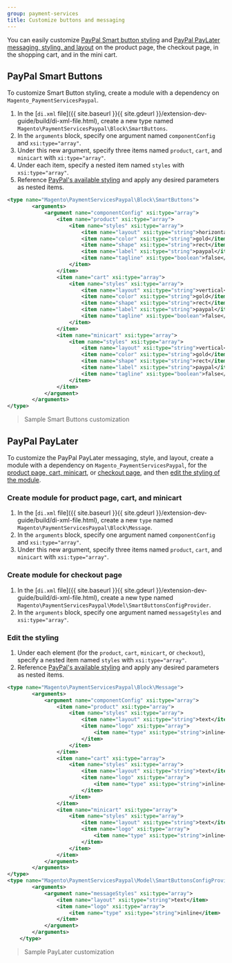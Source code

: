```yaml
---
group: payment-services
title: Customize buttons and messaging
---
```


You can easily customize [PayPal Smart button styling](#paypal-smart-buttons) and [PayPal PayLater messaging, styling, and layout](#paypal-paylater) on the product page, the checkout page, in the shopping cart, and in the mini cart.

## PayPal Smart Buttons

To customize Smart Button styling, create a module with a dependency on `Magento_PaymentServicesPaypal`.

1. In the [`di.xml` file]({{ site.baseurl }}{{ site.gdeurl }}/extension-dev-guide/build/di-xml-file.html), create a new type named `Magento\PaymentServicesPaypal\Block\SmartButtons`.
1. In the `arguments` block, specify one argument named `componentConfig` and `xsi:type="array"`.
1. Under this new argument, specify three items named `product`, `cart`, and `minicart` with `xi:type="array"`.
1. Under each item, specify a nested item named `styles` with `xsi:type="array"`.
1. Reference [PayPal's available styling](https://developer.paypal.com/docs/archive/checkout/how-to/customize-button/) and apply any desired parameters as nested items.

``` xml
<type name="Magento\PaymentServicesPaypal\Block\SmartButtons">
        <arguments>
            <argument name="componentConfig" xsi:type="array">
                <item name="product" xsi:type="array">
                    <item name="styles" xsi:type="array">
                        <item name="layout" xsi:type="string">horizontal</item>
                        <item name="color" xsi:type="string">gold</item>
                        <item name="shape" xsi:type="string">rect</item>
                        <item name="label" xsi:type="string">paypal</item>
                        <item name="tagline" xsi:type="boolean">false</item>
                    </item>
                </item>
                <item name="cart" xsi:type="array">
                    <item name="styles" xsi:type="array">
                        <item name="layout" xsi:type="string">vertical</item>
                        <item name="color" xsi:type="string">gold</item>
                        <item name="shape" xsi:type="string">rect</item>
                        <item name="label" xsi:type="string">paypal</item>
                        <item name="tagline" xsi:type="boolean">false</item>
                    </item>
                </item>
                <item name="minicart" xsi:type="array">
                    <item name="styles" xsi:type="array">
                        <item name="layout" xsi:type="string">vertical</item>
                        <item name="color" xsi:type="string">gold</item>
                        <item name="shape" xsi:type="string">rect</item>
                        <item name="label" xsi:type="string">paypal</item>
                        <item name="tagline" xsi:type="boolean">false</item>
                    </item>
                </item>
            </argument>
        </arguments>
</type>
```
> Sample Smart Buttons customization

## PayPal PayLater

To customize the PayPal PayLater messaging, style, and layout, create a module with a dependency on `Magento_PaymentServicesPaypal`, for the [product page, cart, minicart](#create-module-for-product-page-cart-and-minicart), or [checkout page](#create-module-for-checkout-page), and then [edit the styling of the module](#edit-the-styling).

### Create module for product page, cart, and minicart

1. In the [`di.xml` file]({{ site.baseurl }}{{ site.gdeurl }}/extension-dev-guide/build/di-xml-file.html), create a new `type` named `Magento\PaymentServicesPaypal\Block\Message`.
1. In the `arguments` block, specify one argument named `componentConfig` and `xsi:type="array"`.
1. Under this new argument, specify three items named `product`, `cart`, and `minicart` with `xsi:type="array"`.

### Create module for checkout page

1. In the [`di.xml` file]({{ site.baseurl }}{{ site.gdeurl }}/extension-dev-guide/build/di-xml-file.html), create a new type named `Magento\PaymentServicesPaypal\Model\SmartButtonsConfigProvider`.
1. In the `arguments` block, specify one argument named `messageStyles` and `xsi:type="array"`.

### Edit the styling

1. Under each element (for the `product`, `cart`, `minicart`, or `checkout`), specify a nested item named `styles` with `xsi:type="array"`.
1. Reference [PayPal's available styling](https://developer.paypal.com/docs/business/pay-later/us/integrate/customize-messages/) and apply any desired parameters as nested items.

``` xml
<type name="Magento\PaymentServicesPaypal\Block\Message">
        <arguments>
            <argument name="componentConfig" xsi:type="array">
                <item name="product" xsi:type="array">
                    <item name="styles" xsi:type="array">
                        <item name="layout" xsi:type="string">text</item>
                        <item name="logo" xsi:type="array">
                            <item name="type" xsi:type="string">inline</item>
                        </item>
                    </item>
                </item>
                <item name="cart" xsi:type="array">
                    <item name="styles" xsi:type="array">
                        <item name="layout" xsi:type="string">text</item>
                        <item name="logo" xsi:type="array">
                            <item name="type" xsi:type="string">inline</item>
                        </item>
                    </item>
                </item>
                <item name="minicart" xsi:type="array">
                    <item name="styles" xsi:type="array">
                        <item name="layout" xsi:type="string">text</item>
                        <item name="logo" xsi:type="array">
                            <item name="type" xsi:type="string">inline</item>
                        </item>
                    </item>
                </item>
            </argument>
        </arguments>
</type>
<type name="Magento\PaymentServicesPaypal\Model\SmartButtonsConfigProvider">
        <arguments>
            <argument name="messageStyles" xsi:type="array">
                <item name="layout" xsi:type="string">text</item>
                <item name="logo" xsi:type="array">
                    <item name="type" xsi:type="string">inline</item>
                </item>
            </argument>
        </arguments>
    </type>
```
> Sample PayLater customization
